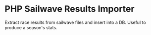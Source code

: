 PHP Sailwave Results Importer
====================================

Extract race results from sailwave files and insert into a DB. Useful to produce a season's stats.


